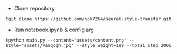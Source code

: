 - Clone repository
```
!git clone https://github.com/npk7264/Neural-style-transfer.git
```
- Run notebook.ipynb & config arg
```
!python main.py --content='assets/content.png' --style='assets/vangogh.jpg' --style_weight=1e9 --total_step 2000
```
